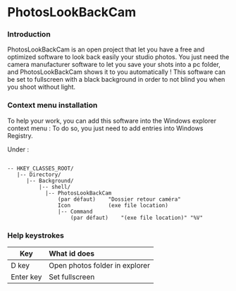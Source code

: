 # PhotosLookBackCam

### Introduction
PhotosLookBackCam is an open project that let you have a free and optimized software to look back easily your studio photos.
You just need the camera manufacturer software to let you save your shots into a pc folder, and PhotosLookBackCam shows it to you automatically !
This software can be set to fullscreen with a black background in order to not blind you when you shoot without light.

### Context menu installation
To help your work, you can add this software into the Windows explorer context menu :
To do so, you just need to add entries into Windows Registry.

Under :
<pre><code>
-- HKEY_CLASSES_ROOT/
   |-- Directory/
      |-- Background/
          |-- shell/
            |-- PhotosLookBackCam
                (par défaut)    "Dossier retour caméra"
                Icon            (exe file location)
                |-- Command
                    (par défaut)    "(exe file location)" "%V"
</code></pre>

### Help keystrokes

|Key|What id does|
|---|:-----------|
|D key|Open photos folder in explorer|
|Enter key|Set fullscreen|
